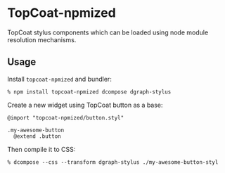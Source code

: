 # TopCoat-npmized

TopCoat stylus components which can be loaded using node module resolution
mechanisms.

## Usage

Install `topcoat-npmized` and bundler:

    % npm install topcoat-npmized dcompose dgraph-stylus

Create a new widget using TopCoat button as a base:

    @import "topcoat-npmized/button.styl"

    .my-awesome-button
      @extend .button

Then compile it to CSS:

    % dcompose --css --transform dgraph-stylus ./my-awesome-button-styl

